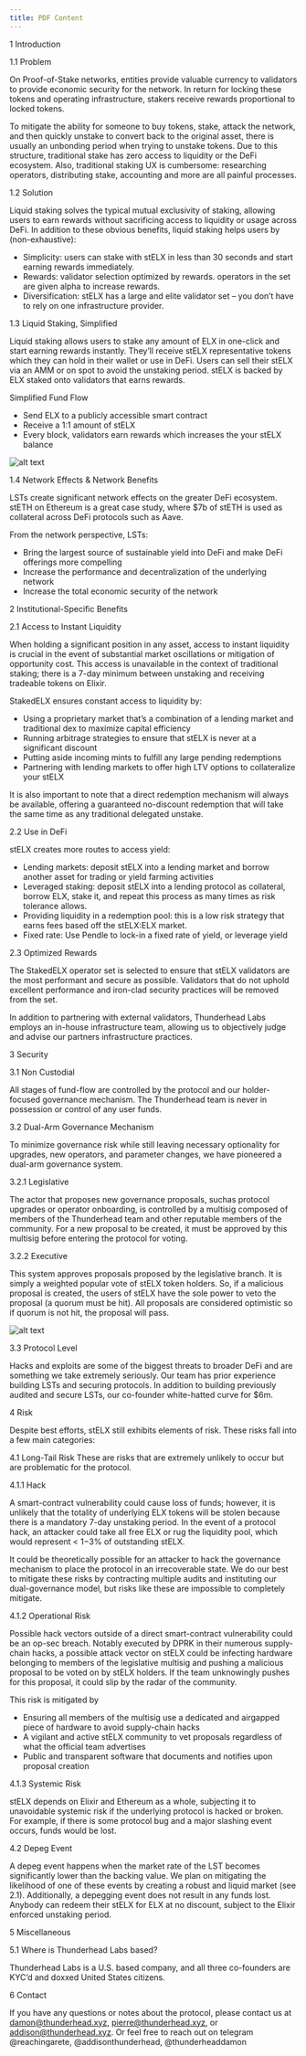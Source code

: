 ```yaml
---
title: PDF Content
---
```


1 Introduction

1.1 Problem

On Proof-of-Stake networks, entities provide valuable currency to validators to
provide economic security for the network. In return for locking these tokens and
operating infrastructure, stakers receive rewards proportional to locked tokens.

To mitigate the ability for someone to buy tokens, stake, attack the network,
and then quickly unstake to convert back to the original asset, there is usually
an unbonding period when trying to unstake tokens. Due to this structure,
traditional stake has zero access to liquidity or the DeFi ecosystem. Also, traditional staking UX is cumbersome: researching operators, distributing stake,
accounting and more are all painful processes.


1.2 Solution

Liquid staking solves the typical mutual exclusivity of staking, allowing users to
earn rewards without sacrificing access to liquidity or usage across DeFi. In addition to these obvious benefits, liquid staking helps users by (non-exhaustive):
- Simplicity: users can stake with stELX in less than 30 seconds and start earning rewards immediately.
- Rewards: validator selection optimized by rewards. operators in the set are given alpha to increase rewards.
- Diversification: stELX has a large and elite validator set – you don’t have to rely on one infrastructure provider.

1.3 Liquid Staking, Simplified

Liquid staking allows users to stake any amount of ELX in one-click and start
earning rewards instantly. They’ll receive stELX representative tokens which
they can hold in their wallet or use in DeFi. Users can sell their stELX via
an AMM or on spot to avoid the unstaking period. stELX is backed by ELX
staked onto validators that earns rewards.

Simplified Fund Flow
- Send ELX to a publicly accessible smart contract
- Receive a 1:1 amount of stELX
- Every block, validators earn rewards which increases the your stELX balance

![alt text](<スクリーンショット 2025-02-24 2.43.59.png>)


1.4 Network Effects & Network Benefits

LSTs create significant network effects on the greater DeFi ecosystem. stETH
on Ethereum is a great case study, where $7b of stETH is used as collateral
across DeFi protocols such as Aave.

From the network perspective, LSTs:
- Bring the largest source of sustainable yield into DeFi and make DeFi offerings more compelling
- Increase the performance and decentralization of the underlying network
- Increase the total economic security of the network

2 Institutional-Specific Benefits

2.1 Access to Instant Liquidity

When holding a significant position in any asset, access to instant liquidity is
crucial in the event of substantial market oscillations or mitigation of opportunity cost. This access is unavailable in the context of traditional staking; there
is a 7-day minimum between unstaking and receiving tradeable tokens on Elixir.

StakedELX ensures constant access to liquidity by:
- Using a proprietary market that’s a combination of a lending market and traditional dex to maximize capital efficiency
- Running arbitrage strategies to ensure that stELX is never at a significant discount
- Putting aside incoming mints to fulfill any large pending redemptions
- Partnering with lending markets to offer high LTV options to collateralize your stELX

It is also important to note that a direct redemption mechanism will always be available, offering a guaranteed no-discount redemption that will take the same time as any traditional delegated unstake.

2.2 Use in DeFi

stELX creates more routes to access yield:
- Lending markets: deposit stELX into a lending market and borrow another asset for trading or yield farming activities
- Leveraged staking: deposit stELX into a lending protocol as collateral, borrow ELX, stake it, and repeat this process as many times as risk tolerance allows.
- Providing liquidity in a redemption pool: this is a low risk strategy that earns fees based off the stELX:ELX market.
- Fixed rate: Use Pendle to lock-in a fixed rate of yield, or leverage yield

2.3 Optimized Rewards

The StakedELX operator set is selected to ensure that stELX validators are the
most performant and secure as possible. Validators that do not uphold excellent
performance and iron-clad security practices will be removed from the set.

In addition to partnering with external validators, Thunderhead Labs employs an in-house infrastructure team, allowing us to objectively judge and advise our partners infrastructure practices.

3 Security

3.1 Non Custodial

All stages of fund-flow are controlled by the protocol and our holder-focused
governance mechanism. The Thunderhead team is never in possession or control
of any user funds.

3.2 Dual-Arm Governance Mechanism

To minimize governance risk while still leaving necessary optionality for upgrades, new operators, and parameter changes, we have pioneered a dual-arm
governance system.

3.2.1 Legislative

The actor that proposes new governance proposals, suchas protocol upgrades
or operator onboarding, is controlled by a multisig composed of members of the
Thunderhead team and other reputable members of the community. For a new
proposal to be created, it must be approved by this multisig before entering the
protocol for voting.

3.2.2 Executive

This system approves proposals proposed by the legislative branch. It is simply
a weighted popular vote of stELX token holders. So, if a malicious proposal is
created, the users of stELX have the sole power to veto the proposal (a quorum
must be hit). All proposals are considered optimistic so if quorum is not hit,
the proposal will pass.

![alt text](<スクリーンショット 2025-02-24 3.07.06.png>)

3.3 Protocol Level

Hacks and exploits are some of the biggest threats to broader DeFi and are
something we take extremely seriously. Our team has prior experience building
LSTs and securing protocols. In addition to building previously audited and
secure LSTs, our co-founder white-hatted curve for $6m.

4 Risk

Despite best efforts, stELX still exhibits elements of risk. These risks fall into
a few main categories:

4.1 Long-Tail Risk
These are risks that are extremely unlikely to occur but are problematic for the
protocol.

4.1.1 Hack

A smart-contract vulnerability could cause loss of funds; however, it is unlikely
that the totality of underlying ELX tokens will be stolen because there is a
mandatory 7-day unstaking period. In the event of a protocol hack, an attacker
could take all free ELX or rug the liquidity pool, which would represent
< 1−3% of outstanding stELX. 

It could be theoretically possible for an attacker
to hack the governance mechanism to place the protocol in an irrecoverable
state. We do our best to mitigate these risks by contracting multiple audits
and instituting our dual-governance model, but risks like these are impossible
to completely mitigate.

4.1.2 Operational Risk

Possible hack vectors outside of a direct smart-contract vulnerability could be
an op-sec breach. Notably executed by DPRK in their numerous supply-chain
hacks, a possible attack vector on stELX could be infecting hardware belonging
to members of the legislative multisig and pushing a malicious proposal to be
voted on by stELX holders. If the team unknowingly pushes for this proposal,
it could slip by the radar of the community. 

This risk is mitigated by
- Ensuring all members of the multisig use a dedicated and airgapped piece of hardware to avoid supply-chain hacks
- A vigilant and active stELX community to vet proposals regardless of what the official team advertises
- Public and transparent software that documents and notifies upon proposal creation

4.1.3 Systemic Risk

stELX depends on Elixir and Ethereum as a whole, subjecting it to unavoidable
systemic risk if the underlying protocol is hacked or broken. For example, if
there is some protocol bug and a major slashing event occurs, funds would be
lost.

4.2 Depeg Event

A depeg event happens when the market rate of the LST becomes significantly
lower than the backing value. We plan on mitigating the likelihood of one of
these events by creating a robust and liquid market (see 2.1). Additionally,
a depegging event does not result in any funds lost. Anybody can
redeem their stELX for ELX at no discount, subject to the Elixir
enforced unstaking period.

5 Miscellaneous

5.1 Where is Thunderhead Labs based?

Thunderhead Labs is a U.S. based company, and all three co-founders are KYC’d
and doxxed United States citizens.

6 Contact

If you have any questions or notes about the protocol, please contact us at damon@thunderhead.xyz, pierre@thunderhead.xyz, or addison@thunderhead.xyz.
Or feel free to reach out on telegram @reachingarete, @addisonthunderhead,
@thunderheaddamon
